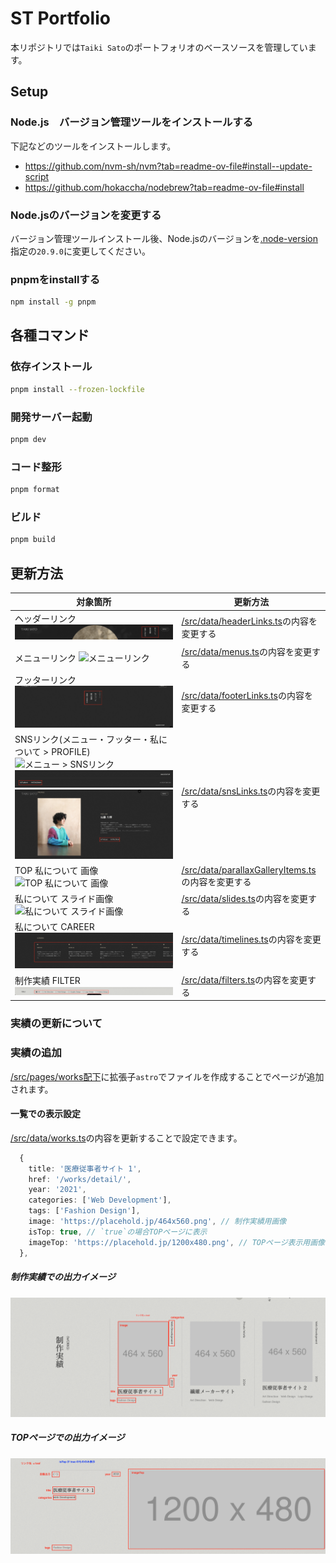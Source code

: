 # ST Portfolio

本リポジトリでは`Taiki Sato`のポートフォリオのベースソースを管理しています。

## Setup

### Node.js　バージョン管理ツールをインストールする

下記などのツールをインストールします。

- https://github.com/nvm-sh/nvm?tab=readme-ov-file#install--update-script
- https://github.com/hokaccha/nodebrew?tab=readme-ov-file#install

### Node.jsのバージョンを変更する

バージョン管理ツールインストール後、Node.jsのバージョンを[.node-version](.node-version)指定の`20.9.0`に変更してください。

### pnpmをinstallする

```bash
npm install -g pnpm
```

## 各種コマンド

### 依存インストール

```bash
pnpm install --frozen-lockfile
```

### 開発サーバー起動

```bash
pnpm dev
```

### コード整形

```bash
pnpm format
```

### ビルド

```bash
pnpm build
```

## 更新方法

| 対象箇所 | 更新方法 |
| ---- | ---- |
| ヘッダーリンク ![ヘッダーリンク](/docs/header.png) | [/src/data/headerLinks.ts](/src/data/headerLinks.ts)の内容を変更する |
| メニューリンク ![メニューリンク](/docs/menu.png) | [/src/data/menus.ts](/src/data/menus.ts)の内容を変更する |
| フッターリンク ![フッターリンク](/docs/footer.png) | [/src/data/footerLinks.ts](/src/data/footerLinks.ts)の内容を変更する |
| SNSリンク(メニュー・フッター・私について > PROFILE) ![メニュー > SNSリンク](/docs/sns-menu.png)![フッター > SNSリンク](/docs/sns-footer.png)![私について > PROFILE > SNSリンク](/docs/sns-about.png) | [/src/data/snsLinks.ts](/src/data/snsLinks.ts)の内容を変更する |
| TOP 私について 画像 ![TOP 私について 画像](/docs/top-about.png) | [/src/data/parallaxGalleryItems.ts](/src/data/parallaxGalleryItems.ts)の内容を変更する |
| 私について スライド画像 ![私について スライド画像](/docs/about-slide.png) | [/src/data/slides.ts](/src/data/slides.ts)の内容を変更する |
| 私について CAREER ![私について CAREER](/docs/about-career.png) | [/src/data/timelines.ts](/src/data/timelines.ts)の内容を変更する |
| 制作実績 FILTER ![制作実績 FILTER](/docs/works-filter.png) | [/src/data/filters.ts](/src/data/filters.ts)の内容を変更する |

### 実績の更新について

### 実績の追加

[/src/pages/works配下](/src/pages/works/)に拡張子`astro`でファイルを作成することでページが追加されます。

#### 一覧での表示設定

[/src/data/works.ts](/src/data/works.ts)の内容を更新することで設定できます。

```ts
  {
    title: '医療従事者サイト 1',
    href: '/works/detail/',
    year: '2021',
    categories: ['Web Development'],
    tags: ['Fashion Design'],
    image: 'https://placehold.jp/464x560.png', // 制作実績用画像
    isTop: true, // `true`の場合TOPページに表示
    imageTop: 'https://placehold.jp/1200x480.png', // TOPページ表示用画像
  },
```

##### 制作実績での出力イメージ

![制作実績での出力イメージ](/docs/works.png)

##### TOPページでの出力イメージ

![TOPページでの出力イメージ](/docs/top-works.png)
